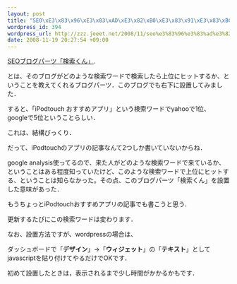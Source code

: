 ```yaml
--- 
layout: post
title: "SEO\xE3\x83\x96\xE3\x83\xAD\xE3\x82\xB0\xE3\x83\x91\xE3\x83\xBC\xE3\x83\x84\xE3\x80\x8C\xE6\xA4\x9C\xE7\xB4\xA2\xE3\x81\x8F\xE3\x82\x93\xE3\x80\x8D\xE3\x82\x92\xE4\xBD\xBF\xE3\x81\xA3\xE3\x81\xA6\xE3\x81\xBF\xE3\x81\x9F"
wordpress_id: 394
wordpress_url: http://zzz.jeeet.net/2008/11/seo%e3%83%96%e3%83%ad%e3%82%b0%e3%83%91%e3%83%bc%e3%83%84%e3%80%8c%e6%a4%9c%e7%b4%a2%e3%81%8f%e3%82%93%e3%80%8d%e3%82%92%e4%bd%bf%e3%81%a3%e3%81%a6%e3%81%bf%e3%81%9f/
date: 2008-11-19 20:27:54 +09:00
---
```

<a href="http://ksk.pha22.net/">SEOブログパーツ「検索くん」</a>.

とは、そのブログがどのような検索ワードで検索したら上位にヒットするか、ということを教えてくれるブログパーツ．このブログでも右下に設置してみました．

すると、「iPodtouch おすすめアプリ」という検索ワードでyahooで1位、googleで5位ということらしい．

これは、結構びっくり．

だって、iPodtouchのアプリの記事なんて2つしか書いていないからね．

google analysis使ってるので、来た人がどのような検索ワードで来ているか、ということはある程度知っていたけど、このような検索ワードで上位にヒットする、ということは知らなかった。その点、このブログパーツ「検索くん」を設置した意味があった．

もうちょっとiPodtouchおすすめアプリの記事でも書こうと思う．

更新するたびにこの検索ワードは変わります．

なお、設置方法ですが、wordpressの場合は、

ダッシュボードで「<strong>デザイン</strong>」→「<strong>ウィジェット</strong>」の「<strong>テキスト</strong>」としてjavascriptを貼り付けてやるだけでOKです．

初めて設置したときは，表示されるまで少し時間がかかるかもです．
